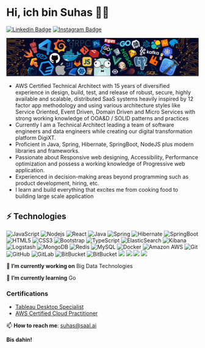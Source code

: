 # Hi, ich bin Suhas 👨‍💻

[![Linkedin Badge](https://img.shields.io/badge/-suhas-blue?style=flat-square&logo=Linkedin&logoColor=white&link=https://www.linkedin.com/in/suhas-saheer-bb570215/)](https://www.linkedin.com/in/suhas-saheer-bb570215/)
[![Instagram Badge](https://img.shields.io/badge/-suhaz247-purple?style=flat-square&logo=instagram&logoColor=white&link=https://instagram.com/suhaz247/)](https://instagram.com/suhaz247)

![](https://github.com/suhaz786/suhaz786/blob/master/images/header_.png)

* AWS Certified Technical Architect with 15 years of diversified experience in design, build, test, and release of robust, secure, highly available and scalable, distributed SaaS systems heavily inspired by 12 factor app methodology and using various architecture styles like Service Oriented, Event Driven, Domain Driven and Micro Services with strong working knowledge of OOA&D / SOLID patterns and practices
* Currently I am a Technical Architect leading a team of software engineers and data engineers while creating our digital transformation platform DigiXT.
* Proficient in Java, Spring, Hibernate, SpringBoot, NodeJS plus modern libraries and frameworks.
* Passionate about Responsive web designing, Accessibility, Performance optimization and possess a working knowledge of Progressive web application.
* Experienced in decision-making areas beyond programming such as product development, hiring, etc.
* I learn and build everything that excites me from cooking food to building large scale application

## ⚡ Technologies

![JavaScript](https://img.shields.io/badge/-JavaScript-black?style=flat-square&logo=javascript)
![Nodejs](https://img.shields.io/badge/-Nodejs-black?style=flat-square&logo=Node.js)
![React](https://img.shields.io/badge/-React-45b8d8?style=flat-square&logo=react&logoColor=white)
![Java](https://img.shields.io/badge/-java-E34A86?style=flat-square&logo=java)
![Spring](https://img.shields.io/badge/-Spring-green?style=flat-square&logo=spring)
![Hibernate](https://img.shields.io/badge/-Hibernate-black?style=flat-square&logo=hibernate)
![SpringBoot](https://img.shields.io/badge/-SpringBoot-green?style=flat-square&logo=SpringBoot)
![HTML5](https://img.shields.io/badge/-HTML5-E34F26?style=flat-square&logo=html5&logoColor=white)
![CSS3](https://img.shields.io/badge/-CSS3-1572B6?style=flat-square&logo=css3)
![Bootstrap](https://img.shields.io/badge/-Bootstrap-563D7C?style=flat-square&logo=bootstrap)
<img alt="TypeScript" src="https://img.shields.io/badge/-TypeScript-007ACC?style=flat-square&logo=typescript&logoColor=white" />
![ElasticSearch](https://img.shields.io/badge/-ElasticSearch-005571?style=flat-square&logo=elasticsearch)
![Kibana](https://img.shields.io/badge/-Kibana-005571?style=flat-square&logo=kibana)
![Logstash](https://img.shields.io/badge/-Logstash-005571?style=flat-square&logo=logstash)
![MongoDB](https://img.shields.io/badge/-MongoDB-black?style=flat-square&logo=mongodb)
![Redis](https://img.shields.io/badge/-Redis-black?style=flat-square&logo=Redis)
![MySQL](https://img.shields.io/badge/-MySQL-black?style=flat-square&logo=mysql)
![Docker](https://img.shields.io/badge/-Docker-black?style=flat-square&logo=docker)
![Amazon AWS](https://img.shields.io/badge/Amazon%20AWS-232F3E?style=flat-square&logo=amazon-aws)
![Git](https://img.shields.io/badge/-Git-black?style=flat-square&logo=git)
![GitHub](https://img.shields.io/badge/-GitHub-181717?style=flat-square&logo=github)
![GitLab](https://img.shields.io/badge/-GitLab-FCA121?style=flat-square&logo=gitlab)
![BitBucket](https://img.shields.io/badge/-BitBucket-darkblue?style=flat-square&logo=bitbucket)
![BitBucket](https://img.shields.io/badge/-BitBucket-darkblue?style=flat-square&logo=bitbucket)
![](https://img.shields.io/badge/OS-Linux-informational?style=flat&logo=linux&logoColor=white&color=2bbc8a)
![](https://img.shields.io/badge/Editor-IntelliJ_IDEA-informational?style=flat&logo=intellij-idea&logoColor=white&color=2bbc8a)
![](https://img.shields.io/badge/Tools-PostgreSQL-informational?style=flat&logo=postgresql&logoColor=white&color=2bbc8a)
![](https://img.shields.io/badge/Tools-Kubernetes-informational?style=flat&logo=kubernetes&logoColor=white&color=2bbc8a)

🔭 **I’m currently working on**  Big Data Technologies

🌱 **I’m currently learning** Go 

### Certifications
* [Tableau Desktop Specialist](https://www.credly.com/badges/b3deb55e-800f-4b06-baae-0615436042a0/public_url)
* [AWS Certified Cloud Practitioner](https://www.credly.com/badges/e1a70a2c-5b92-4be3-805c-60061b0bed2f?source=linked_in_profile)


📫 **How to reach me**: suhas@saal.ai

<b>Bis dahin!</b>
